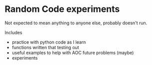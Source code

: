 # Random Code experiments

Not expected to mean anything to anyone else, probably doesn't run.

Includes

- practice with python code as I learn
- functions written that testing out
- useful examples to help with AOC future problems (maybe)
- experiments